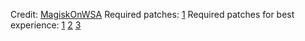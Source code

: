 Credit: [MagiskOnWSA](https://github.com/LSPosed/MagiskOnWSA)
Required patches: [1](https://github.com/ProjectMaterium/android_system_sepolicy/commit/b9450ebf8d8e393ae71803bfe6acd25cb6d555f6)
Required patches for best experience: [1](https://github.com/ProjectMaterium/android_frameworks_base/commit/714b8a7141e91a32c8f2d36693ee1d0faec68b75) [2](https://github.com/ProjectMaterium/android_system_core/commit/e70c1b2c5c9fb6a83fd60986cea9dd7fa4e236c9) [3](https://github.com/ProjectMaterium/android_vendor_materium/commit/91f0e7e8575ff304eff4493b0bbb70266cb67e3f)

